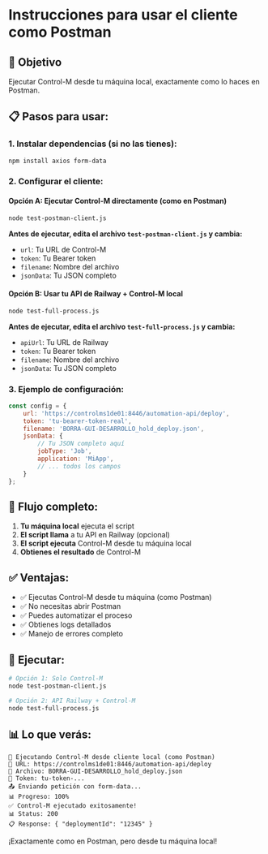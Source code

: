 # Instrucciones para usar el cliente como Postman

## 🎯 Objetivo
Ejecutar Control-M desde tu máquina local, exactamente como lo haces en Postman.

## 📋 Pasos para usar:

### 1. **Instalar dependencias** (si no las tienes):
```bash
npm install axios form-data
```

### 2. **Configurar el cliente**:

#### Opción A: Ejecutar Control-M directamente (como en Postman)
```bash
node test-postman-client.js
```

**Antes de ejecutar, edita el archivo `test-postman-client.js` y cambia:**
- `url`: Tu URL de Control-M
- `token`: Tu Bearer token
- `filename`: Nombre del archivo
- `jsonData`: Tu JSON completo

#### Opción B: Usar tu API de Railway + Control-M local
```bash
node test-full-process.js
```

**Antes de ejecutar, edita el archivo `test-full-process.js` y cambia:**
- `apiUrl`: Tu URL de Railway
- `token`: Tu Bearer token
- `filename`: Nombre del archivo
- `jsonData`: Tu JSON completo

### 3. **Ejemplo de configuración**:

```javascript
const config = {
    url: 'https://controlms1de01:8446/automation-api/deploy',
    token: 'tu-bearer-token-real',
    filename: 'BORRA-GUI-DESARROLLO_hold_deploy.json',
    jsonData: {
        // Tu JSON completo aquí
        jobType: 'Job',
        application: 'MiApp',
        // ... todos los campos
    }
};
```

## 🔄 Flujo completo:

1. **Tu máquina local** ejecuta el script
2. **El script llama** a tu API en Railway (opcional)
3. **El script ejecuta** Control-M desde tu máquina local
4. **Obtienes el resultado** de Control-M

## ✅ Ventajas:

- ✅ Ejecutas Control-M desde tu máquina (como Postman)
- ✅ No necesitas abrir Postman
- ✅ Puedes automatizar el proceso
- ✅ Obtienes logs detallados
- ✅ Manejo de errores completo

## 🚀 Ejecutar:

```bash
# Opción 1: Solo Control-M
node test-postman-client.js

# Opción 2: API Railway + Control-M
node test-full-process.js
```

## 📊 Lo que verás:

```
🚀 Ejecutando Control-M desde cliente local (como Postman)
📍 URL: https://controlms1de01:8446/automation-api/deploy
📁 Archivo: BORRA-GUI-DESARROLLO_hold_deploy.json
🔑 Token: tu-token-...
📤 Enviando petición con form-data...
📊 Progreso: 100%
✅ Control-M ejecutado exitosamente!
📊 Status: 200
📋 Response: { "deploymentId": "12345" }
```

¡Exactamente como en Postman, pero desde tu máquina local!
